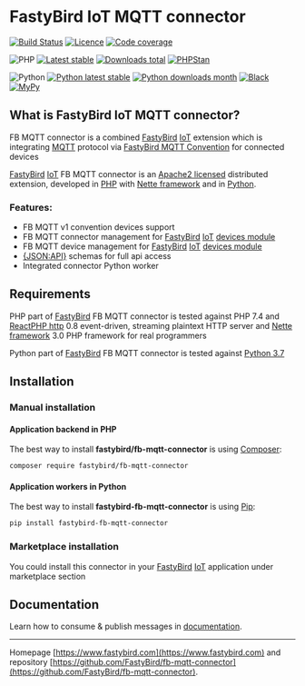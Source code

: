 # FastyBird IoT MQTT connector

[![Build Status](https://badgen.net/github/checks/FastyBird/fb-mqtt-connector/master?cache=300&style=flast-square)](https://github.com/FastyBird/fb-mqtt-connector/actions)
[![Licence](https://badgen.net/github/license/FastyBird/fb-mqtt-connector?cache=300&style=flast-square)](https://github.com/FastyBird/fb-mqtt-connector/blob/master/LICENSE.md)
[![Code coverage](https://badgen.net/coveralls/c/github/FastyBird/fb-mqtt-connector?cache=300&style=flast-square)](https://coveralls.io/r/FastyBird/fb-mqtt-connector)

![PHP](https://badgen.net/packagist/php/FastyBird/fb-mqtt-connector?cache=300&style=flast-square)
[![Latest stable](https://badgen.net/packagist/v/FastyBird/fb-mqtt-connector/latest?cache=300&style=flast-square)](https://packagist.org/packages/FastyBird/fb-mqtt-connector)
[![Downloads total](https://badgen.net/packagist/dt/FastyBird/fb-mqtt-connector?cache=300&style=flast-square)](https://packagist.org/packages/FastyBird/fb-mqtt-connector)
[![PHPStan](https://img.shields.io/badge/PHPStan-enabled-brightgreen.svg?style=flat-square)](https://github.com/phpstan/phpstan)

![Python](https://badgen.net/pypi/python/fastybird-fb-mqtt-connector?cache=300&style=flat-square)
[![Python latest stable](https://badgen.net/pypi/v/fastybird-fb-mqtt-connector?cache=300&style=flat-square)](https://pypi.org/project/fastybird-fb-mqtt-connector/)
[![Python downloads month](https://img.shields.io/pypi/dm/fastybird-fb-mqtt-connector?cache=300&style=flat-square)](https://pypi.org/project/fastybird-fb-mqtt-connector/)
[![Black](https://img.shields.io/badge/black-enabled-brightgreen.svg?style=flat-square)](https://github.com/psf/black)
[![MyPy](https://img.shields.io/badge/mypy-enabled-brightgreen.svg?style=flat-square)](http://mypy-lang.org)

## What is FastyBird IoT MQTT connector?

FB MQTT connector is a combined [FastyBird](https://www.fastybird.com) [IoT](https://en.wikipedia.org/wiki/Internet_of_things) extension which is integrating [MQTT](https://mqtt.org) protocol via [FastyBird MQTT Convention](https://github.com/FastyBird/mqtt-convention) for connected devices

[FastyBird](https://www.fastybird.com) [IoT](https://en.wikipedia.org/wiki/Internet_of_things) FB MQTT connector is
an [Apache2 licensed](http://www.apache.org/licenses/LICENSE-2.0) distributed extension, developed
in [PHP](https://www.php.net) with [Nette framework](https://nette.org) and in [Python](https://python.org).

### Features:

- FB MQTT v1 convention devices support
- FB MQTT connector management for [FastyBird](https://www.fastybird.com) [IoT](https://en.wikipedia.org/wiki/Internet_of_things) [devices module](https://github.com/FastyBird/devices-module)
- FB MQTT device management for [FastyBird](https://www.fastybird.com) [IoT](https://en.wikipedia.org/wiki/Internet_of_things) [devices module](https://github.com/FastyBird/devices-module)
- [{JSON:API}](https://jsonapi.org/) schemas for full api access
- Integrated connector Python worker

## Requirements

PHP part of [FastyBird](https://www.fastybird.com) FB MQTT connector is tested against PHP 7.4
and [ReactPHP http](https://github.com/reactphp/http) 0.8 event-driven, streaming plaintext HTTP server
and [Nette framework](https://nette.org/en/) 3.0 PHP framework for real programmers

Python part of [FastyBird](https://www.fastybird.com) FB MQTT connector is tested against [Python 3.7](http://python.org)

## Installation

### Manual installation

#### Application backend in PHP

The best way to install **fastybird/fb-mqtt-connector** is using [Composer](http://getcomposer.org/):

```sh
composer require fastybird/fb-mqtt-connector
```

#### Application workers in Python

The best way to install **fastybird-fb-mqtt-connector** is using [Pip](https://pip.pypa.io/en/stable/):

```sh
pip install fastybird-fb-mqtt-connector
```

### Marketplace installation

You could install this connector in your [FastyBird](https://www.fastybird.com) [IoT](https://en.wikipedia.org/wiki/Internet_of_things) application under marketplace section

## Documentation

Learn how to consume & publish messages in [documentation](https://github.com/FastyBird/fb-mqtt-connector/blob/master/.docs/en/index.md).

***
Homepage [https://www.fastybird.com](https://www.fastybird.com) and repository [https://github.com/FastyBird/fb-mqtt-connector](https://github.com/FastyBird/fb-mqtt-connector).
